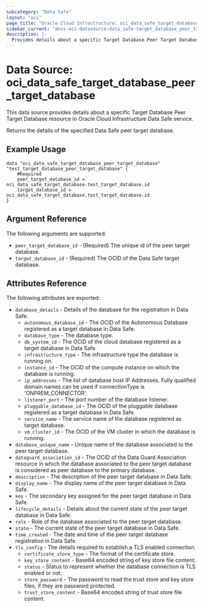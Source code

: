 ```yaml
---
subcategory: "Data Safe"
layout: "oci"
page_title: "Oracle Cloud Infrastructure: oci_data_safe_target_database_peer_target_database"
sidebar_current: "docs-oci-datasource-data_safe-target_database_peer_target_database"
description: |-
  Provides details about a specific Target Database Peer Target Database in Oracle Cloud Infrastructure Data Safe service
---
```


# Data Source: oci_data_safe_target_database_peer_target_database
This data source provides details about a specific Target Database Peer Target Database resource in Oracle Cloud Infrastructure Data Safe service.

Returns the details of the specified Data Safe peer target database.


## Example Usage

```hcl
data "oci_data_safe_target_database_peer_target_database" "test_target_database_peer_target_database" {
	#Required
	peer_target_database_id = oci_data_safe_target_database.test_target_database.id
	target_database_id = oci_data_safe_target_database.test_target_database.id
}
```

## Argument Reference

The following arguments are supported:

* `peer_target_database_id` - (Required) The unique id of the peer target database.
* `target_database_id` - (Required) The OCID of the Data Safe target database.


## Attributes Reference

The following attributes are exported:

* `database_details` - Details of the database for the registration in Data Safe. 
	* `autonomous_database_id` - The OCID of the Autonomous Database registered as a target database in Data Safe.
	* `database_type` - The database type.
	* `db_system_id` - The OCID of the cloud database registered as a target database in Data Safe.
	* `infrastructure_type` - The infrastructure type the database is running on.
	* `instance_id` - The OCID of the compute instance on which the database is running.
	* `ip_addresses` - The list of database host IP Addresses. Fully qualified domain names can be used if connectionType is 'ONPREM_CONNECTOR'. 
	* `listener_port` - The port number of the database listener.
	* `pluggable_database_id` - The OCID of the pluggable database registered as a target database in Data Safe.
	* `service_name` - The service name of the database registered as target database.
	* `vm_cluster_id` - The OCID of the VM cluster in which the database is running.
* `database_unique_name` - Unique name of the database associated to the peer target database.
* `dataguard_association_id` - The OCID of the Data Guard Association resource in which the database associated to the peer target database is considered as peer database to the primary database.
* `description` - The description of the peer target database in Data Safe.
* `display_name` - The display name of the peer target database in Data Safe.
* `key` - The secondary key assigned for the peer target database in Data Safe.
* `lifecycle_details` - Details about the current state of the peer target database in Data Safe.
* `role` - Role of the database associated to the peer target database.
* `state` - The current state of the peer target database in Data Safe.
* `time_created` - The date and time of the peer target database registration in Data Safe.
* `tls_config` - The details required to establish a TLS enabled connection.
	* `certificate_store_type` - The format of the certificate store.
	* `key_store_content` - Base64 encoded string of key store file content.
	* `status` - Status to represent whether the database connection is TLS enabled or not.
	* `store_password` - The password to read the trust store and key store files, if they are password protected.
	* `trust_store_content` - Base64 encoded string of trust store file content.

